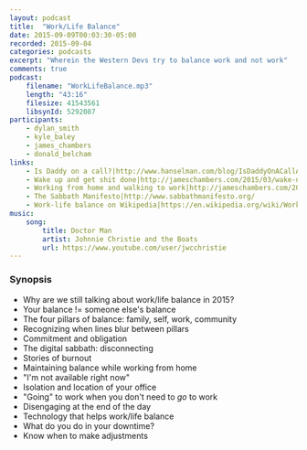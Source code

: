 ```yaml
---
layout: podcast
title:  "Work/Life Balance"
date: 2015-09-09T00:03:30-05:00
recorded: 2015-09-04
categories: podcasts
excerpt: "Wherein the Western Devs try to balance work and not work"
comments: true
podcast:
    filename: "WorkLifeBalance.mp3"
    length: "43:16"
    filesize: 41543561
    libsynId: 5292087
participants:
    - dylan_smith
    - kyle_baley
    - james_chambers
    - donald_belcham
links:
    - Is Daddy on a call?|http://www.hanselman.com/blog/IsDaddyOnACallABusyLightPresenceIndicatorForLyncForMyHomeOffice.aspx
    - Wake up and get shit done|http://jameschambers.com/2015/03/wake-up-and-get-st-done-a-practice-of-awesome/
    - Working from home and walking to work|http://jameschambers.com/2015/03/working-from-home-and-walking-to-work-surviving-remote-work/
    - The Sabbath Manifesto|http://www.sabbathmanifesto.org/
    - Work-life balance on Wikipedia|https://en.wikipedia.org/wiki/Work%E2%80%93life_balance
music:
    song:
        title: Doctor Man
        artist: Johnnie Christie and the Boats
        url: https://www.youtube.com/user/jwcchristie
---
```


### Synopsis

* Why are we still talking about work/life balance in 2015?
* Your balance != someone else's balance
* The four pillars of balance: family, self, work, community
* Recognizing when lines blur between pillars
* Commitment and obligation
* The digital sabbath: disconnecting
* Stories of burnout
* Maintaining balance while working from home
* "I'm not available right now"
* Isolation and location of your office
* "Going" to work when you don't need to *go* to work
* Disengaging at the end of the day
* Technology that helps work/life balance
* What do you do in your downtime?
* Know when to make adjustments
